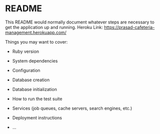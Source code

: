# README

This README would normally document whatever steps are necessary to get the
application up and running.
Heroku Link: https://prasad-cafeteria-management.herokuapp.com/

Things you may want to cover:

* Ruby version

* System dependencies

* Configuration

* Database creation

* Database initialization

* How to run the test suite

* Services (job queues, cache servers, search engines, etc.)

* Deployment instructions

* ...
